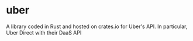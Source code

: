 # uber
A library coded in Rust and hosted on crates.io for Uber's API. In particular, Uber Direct with their DaaS API 
